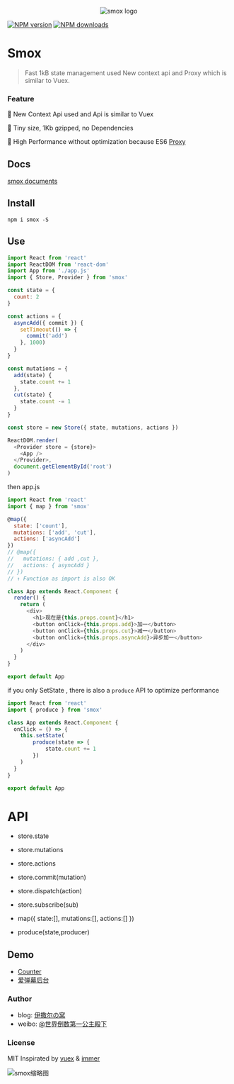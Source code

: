 <p align="center"><img src="http://ww1.sinaimg.cn/large/85564debgy1froiubji5aj207f03nq34.jpg" alt="smox logo"></p>

[![NPM version](https://img.shields.io/npm/v/smox.svg?style=flat-square)](https://npmjs.com/package/smox)
[![NPM downloads](https://img.shields.io/npm/dm/smox.svg?style=flat-square)](https://npmjs.com/package/smox)

# Smox

> Fast 1kB state management used New context api and Proxy which is similar to Vuex.

### Feature

:pig_nose: New Context Api used and Api is similar to Vuex

:jack_o_lantern: Tiny size, 1Kb gzipped, no Dependencies

:ghost: High Performance without optimization because ES6 [Proxy](https://developer.mozilla.org/en-US/docs/Web/JavaScript/Reference/Global_Objects/Proxy)

## Docs
[smox documents](https://smox.js.org)

## Install

```shell
npm i smox -S
```

## Use

```javascript
import React from 'react'
import ReactDOM from 'react-dom'
import App from './app.js'
import { Store, Provider } from 'smox'

const state = {
  count: 2
}

const actions = {
  asyncAdd({ commit }) {
    setTimeout(() => {
      commit('add')
    }, 1000)
  }
}

const mutations = {
  add(state) {
    state.count += 1
  },
  cut(state) {
    state.count -= 1
  }
}

const store = new Store({ state, mutations, actions })

ReactDOM.render(
  <Provider store = {store}>
    <App />
  </Provider>,
  document.getElementById('root')
)
```

then app.js

```javascript
import React from 'react'
import { map } from 'smox'

@map({
  state: ['count'],
  mutations: ['add', 'cut'],
  actions: ['asyncAdd']
})
// @map({
//   mutations: { add ,cut },
//   actions: { asyncAdd }
// })
// ↑ Function as import is also OK

class App extends React.Component {
  render() {
    return (
      <div>
        <h1>现在是{this.props.count}</h1>
        <button onClick={this.props.add}>加一</button>
        <button onClick={this.props.cut}>减一</button>
        <button onClick={this.props.asyncAdd}>异步加一</button>
      </div>
    )
  }
}

export default App
```
if you only SetState , there is also a `produce` API to optimize performance

```javascript
import React from 'react'
import { produce } from 'smox'

class App extends React.Component {
  onClick = () => {
    this.setState(
        produce(state => {
            state.count += 1
        })
    )
  }
}

export default App
```

# API

* store.state
* store.mutations
* store.actions
* store.commit(mutation)
* store.dispatch(action)
* store.subscribe(sub)

* map({
      state:[],
      mutations:[],
      actions:[]
    })

* produce(state,producer)

## Demo

* [Counter](https://github.com/132yse/smox-counter)
* [爱弹幕后台](https://github.com/132yse/idanmu-admin)

<!-- ### Communication

![smox学习交流群](http://wx4.sinaimg.cn/bmiddle/0060lm7Tly1fsizjg7lquj30f00kk10f.jpg) -->

### Author

* blog: [伊撒尔の窝](http://www.yisaer.com)
* weibo: [@世界倒数第一公主殿下](http://weibo.com/oreshura)

### License
MIT
Inspirated by [vuex](https://github.com/vuejs/vuex) & [immer](https://github.com/mweststrate/immer)

![smox缩略图](http://wx4.sinaimg.cn/thumb150/0060lm7Tly1fsk4halu0hj309k09k0t8.jpg)
